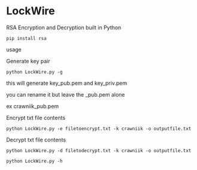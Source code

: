 # LockWire

RSA Encryption and Decryption built in Python

`pip install rsa`

usage

Generate key pair

`python LockWire.py -g`

this will generate key_pub.pem and key_priv.pem

you can rename it but leave the _pub.pem alone

ex crawniik_pub.pem

Encrypt txt file contents

`python LockWire.py -e filetoencrypt.txt -k crawniik -o outputfile.txt `

Decrypt txt file contents

`python LockWire.py -d filetodecrypt.txt -k crawniik -o outputfile.txt `

`python LockWire.py -h`

